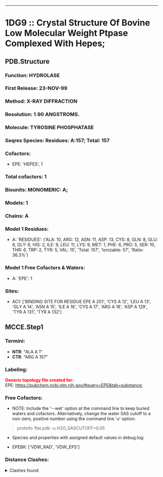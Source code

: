 ---
# 1DG9 :: Crystal Structure Of Bovine Low Molecular Weight Ptpase Complexed With Hepes;
## PDB.Structure
### Function: HYDROLASE
### First Release: 23-NOV-99
### Method: X-RAY DIFFRACTION
### Resolution: 1.90 ANGSTROMS.
### Molecule: TYROSINE PHOSPHATASE
### Seqres Species: Residues: A:157; Total: 157
### Cofactors:
  - EPE:
 'HEPES', 1

### Total cofactors: 1
### Biounits: MONOMERIC: A;
### Models: 1
### Chains: A
### Model 1 Residues:
  - A:
 'RESIDUES': ('ALA: 10, ARG: 12, ASN: 11, ASP: 13, CYS: 8, GLN: 8, GLU: 8, GLY: 6, HIS: 2, ILE: 9, LEU: 11, LYS: 9, MET: 1, PHE: 6, PRO: 5, SER: 10, THR: 6, TRP: 2, TYR: 5, VAL: 15', 'Total: 157', 'Ionizable: 57',
              'Ratio: 36.3%')

### Model 1 Free Cofactors & Waters:
  - A:
 'EPE': 1

### Sites:
  - AC1: ['BINDING SITE FOR RESIDUE EPE A 201', 'CYS A  12', 'LEU A  13', 'GLY A  14', 'ASN A  15', 'ILE A  16', 'CYS A  17', 'ARG A  18', 'ASP A 129', 'TYR A 131', 'TYR A 132']

## MCCE.Step1
### Termini:
 - <strong>NTR</strong>: "ALA A   1"
 - <strong>CTR</strong>: "ARG A 157"

### Labeling:
<strong><font color='red'>Generic topology file created for:</font></strong>  
EPE: https://pubchem.ncbi.nlm.nih.gov/#query=EPE&tab=substance; 

### Free Cofactors:
  - NOTE: Include the '--wet' option at the command line to keep buried waters and cofactors. Alternatively, change the water SAS cutoff to a non-zero, positive number using the command line 'u' option:
  > protinfo 1fat.pdb -u H2O_SASCUTOFF=0.05
  - Species and properties with assigned default values in debug.log:

  - EPEBK: ['VDW_RAD', 'VDW_EPS']


### Distance Clashes:
<details><summary>Clashes found</summary>

- d= 1.53: " CA  NTR A   1" to " CB  ALA A   1"

</details>

